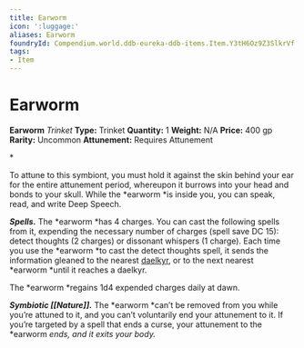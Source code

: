 ```yaml
---
title: Earworm
icon: ':luggage:'
aliases: Earworm
foundryId: Compendium.world.ddb-eureka-ddb-items.Item.Y3tH6Oz9Z3SlkrVf
tags:
- Item
---
```


# Earworm

**Earworm**
_Trinket_
**Type:** Trinket
**Quantity:** 1
**Weight:** N/A
**Price:** 400 gp
**Rarity:** Uncommon
**Attunement:** Requires Attunement

*<p>To attune to this symbiont, you must hold it against the skin behind your ear for the entire attunement period, whereupon it burrows into your head and bonds to your skull. While the *earworm *is inside you, you can speak, read, and write Deep Speech.

***Spells.*** The *earworm *has 4 charges. You can cast the following spells from it, expending the necessary number of charges (spell save DC 15): detect thoughts (2 charges) or dissonant whispers (1 charge). Each time you use the *earworm *to cast the detect thoughts spell, it sends the information gleaned to the nearest <a href="https://www.dndbeyond.com/sources/erftlw/friends-and-foes#Daelkyr">daelkyr</a>, or to the next nearest *earworm *until it reaches a daelkyr.

The *earworm *regains 1d4 expended charges daily at dawn.

***Symbiotic [[Nature]].*** The *earworm *can’t be removed from you while you’re attuned to it, and you can’t voluntarily end your attunement to it. If you’re targeted by a spell that ends a curse, your attunement to the *earworm *ends, and it exits your body.</p>*